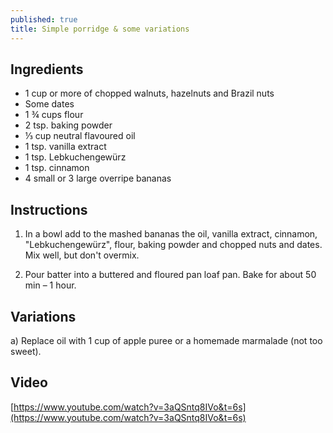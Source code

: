 ```yaml
---
published: true
title: Simple porridge & some variations
---
```

## Ingredients

- 1 cup or more of chopped walnuts, hazelnuts and Brazil nuts
- Some dates
- 1 ¾ cups flour
- 2 tsp. baking powder
- ⅓ cup neutral flavoured oil
- 1 tsp. vanilla extract
- 1 tsp. Lebkuchengewürz
- 1 tsp. cinnamon
- 4 small or 3 large overripe bananas

## Instructions

1. In a bowl add to the mashed bananas the oil, vanilla extract, cinnamon, "Lebkuchengewürz", flour, baking powder and chopped nuts and dates. Mix well, but don't overmix. 

2. Pour batter into a buttered and floured pan loaf pan. Bake for about 50 min – 1 hour.

## Variations

a) Replace oil with 1 cup of apple puree or a homemade marmalade (not too sweet).  

## Video

[https://www.youtube.com/watch?v=3aQSntq8IVo&t=6s](https://www.youtube.com/watch?v=3aQSntq8IVo&t=6s)
